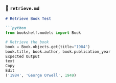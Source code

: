 ### 📌 `retrieve.md`
```markdown
# Retrieve Book Test

```python
from bookshelf.models import Book

# Retrieve the book
book = Book.objects.get(title="1984")
book.title, book.author, book.publication_year
Expected Output
text
Copy
Edit
('1984', 'George Orwell', 1949)